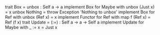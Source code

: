 trait Box = unbox : Self a -> a
implement Box for Maybe with
  unbox (Just x) = x
  unbox Nothing = throw Exception 'Nothing to unbox'
implement Box for Ref with unbox (Ref x) = x
implement Functor for Ref with map f (Ref x) = Ref (f x)
trait Update = (:=) : Self a -> a -> Self a
implement Update for Maybe with _ := x = Just x
